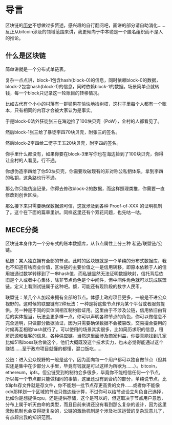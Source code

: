 # 导言

区块链的[历史](https://github.com/yeasy/blockchain_guide/blob/master/01_history/bitcoin.md)不想做过多赘述，感兴趣的自行翻阅吧，画饼的部分请自助消化……反正从bitcoin涉及的领域范围来讲，我更倾向于中本聪是一个匿名组织而不是人的推论。

## 什么是区块链

简单讲就是一个分布式单链表。

复杂一点点讲，block-1包含hash(block-0)的信息，同时依赖block-0的数据，block-2包含hash(block-1)的信息，同时依赖block-1的数据。场景简单点就转钱，每一个block只记录这一轮账目的转移情况。

比如古代有个小小的村落有一群猛男在愉快地捡树枝，这村子里每个人都有一个账本，只有相同的内容才会被大家认为是事实。

于是block-0法外狂徒张三在海边捡了100块贝壳（PoW），全村的人都看见了。

然后block-1张三给了暴徒李四70块贝壳，附张三的签名。

然后block-2李四给二愣子王五20块贝壳，附李四的签名。

你手里什么都没有，如果你要在block-3里写你也在海边捡到了100块贝壳，你得让全村的人看见，行不通。

你想伪造李四给了你50块贝壳，你需要攻破现有的非对称公私钥体系，拿到李四的私钥，这条路也行不通。

那么你只能伪造记录，你得去修改block-2的数据，而这样照理类推，你需要一直修改到创世区块。

那么接下来只需要确保数据源可信，这就涉及到各种 Proof-of-XXX 的证明机制了。这个在下面的篇章里讲。同样这里还有个双花问题，也先咕一咕。

## MECE分类

区块链本身作为一个分布式的账本数据库，从节点属性上分三种 私链/联盟链/公链。

私链：某人独立拥有全部的节点。此时的区块链就是一个单纯的分布式数据库，我也不知道有啥商业价值，区块链的主要价值之一是信用转移，即原本依赖于人的信用被通过数学转移到了一串hash值，而私链显然无法证明数据映射，信托背后依旧是个人或者中心集体，除非节点角色是个中间件，但中间件角色就可以玩成联盟链。定义上看测试链属于这种吧。额，可能还有现阶段的数字人民币。

联盟链：某几个人加起来拥有全部的节点。体感上政府项目更多，一般是不进公众视野的。这时候的联盟链有2种玩法：一种是将这些节点作为某个平台或者服务提供。另一种是不同的实体间相互制约验证用。这里由于不涉及公链，信用依旧由背后的实体担当，玩法会更多样一点，你可以声明各种节点的角色，你可以做信息不完全透明，只做部分数据验证，因为只需要确保数据不会被篡改，交易撮合要用的时候再互相验hash就行了。可以使用的场景其实很多，比如简历求职的信息，租房房源和租客的信息，各种供应链。当然这里面涉及商家利益，你要真能找到几家比如51和boss联合做这个，他们大概既没这个技术实力，也未必觉得能通过这个赚钱……至于政府项目就懂的都懂，混口饭吃……

公链：进入公众视野的一般是这个，因为面向每一个用户都可以独自做节点（但其实还是集中在少部分人手里，毕竟有钱就是可以这样为所欲为……）。bitcoin，ethereum，ipfs，但公链受到的制约会多很多，毕竟你不能相信任何一个节点，所以每一个节点都只能做相同的事情，这里还没有到合约的部分，单纯说节点，比如ipfs存文件就是存文件，你不能划一批节点存更高贵的文件……或者你不能像cdn那样划一个区域的节点只做边缘计算，不过你可以给节点设立角色自己选择，比如你是想提供cpu，还是提供存储，这个是可以的，但这取决于节点用户意愿，分布上属于听天由命的类型，而且目前来讲还没有看到那么复杂的设计，因为这里激励机制也会变得挺复杂的，公链的激励机制是个涉及社区运营的复杂玩意儿了，有点超出我的知识范围。
